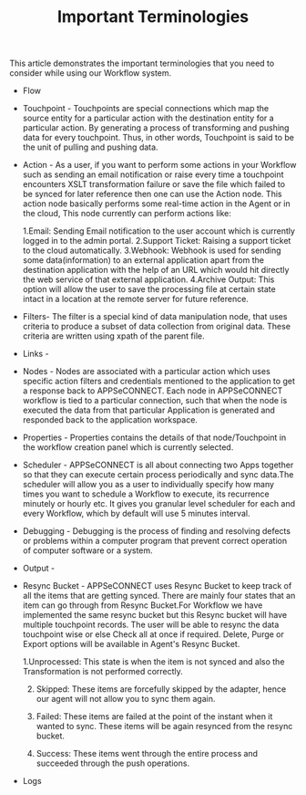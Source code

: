 ﻿---
title: "Important Terminologies"
toc: true
tag: developers
category: "Workflow"
menus: 
    workflow:
        title: "Terminology" 
        icon: fa fa-file-word-o
        identifier: workflowterminology
---

This article demonstrates the important terminologies that you need to consider while using our Workflow system.

- Flow 
- Touchpoint - Touchpoints are special connections which map the source entity for a particular action with the destination entity for a particular action. By generating a process of transforming and pushing data for every touchpoint. Thus, in other words, Touchpoint is said to be the unit of pulling and pushing data.

- Action - As a user, if you want to perform some actions in your Workflow such as sending an email notification or raise every time a touchpoint encounters XSLT transformation failure or save the file which failed to be synced for later reference then one can use the Action node. This action node basically performs some real-time action in the Agent or in the cloud, This node currently can perform actions like:

   1.Email: Sending Email notification to the user account which is currently logged in to the admin portal.
   2.Support Ticket: Raising a support ticket to the cloud automatically.
   3.Webhook: Webhook is used for sending some data(information) to an external application apart from the destination application with the help of an URL which would hit directly the web service of that external application.
   4.Archive Output: This option will allow the user to save the processing file at certain state intact in a location at the remote server for future reference.

- Filters- The filter is a special kind of data manipulation node, that uses criteria to produce a subset of data 
  collection from original data. These criteria are written using xpath of the parent file.
- Links - 
- Nodes - Nodes are associated with a particular action which uses specific action filters and credentials  mentioned to the application to get a response back to APPSeCONNECT. Each node in APPSeCONNECT workflow is tied to a particular connection, such that when the node is executed the data from that particular Application is generated 
and responded back to the application workspace. 
- Properties - Properties contains the details of that node/Touchpoint in the workflow creation panel which is
  currently selected.     
- Scheduler - APPSeCONNECT is all about connecting two Apps together so that they can execute certain process 
 periodically and sync data.The scheduler will allow you as a user to individually specify how many times you want to schedule a Workflow to execute, its recurrence minutely or hourly etc. It gives you granular level scheduler for each and every Workflow, which by default will use 5 minutes interval.
- Debugging - Debugging is the process of finding and resolving defects or problems within a computer program that 
  prevent correct operation of computer software or a system.   
- Output - 
- Resync Bucket - APPSeCONNECT uses Resync Bucket to keep track of all the items that are getting synced. There are  mainly four states that an item can go through from Resync Bucket.For Workflow we have implemented the same resync  bucket but this Resync bucket will have multiple touchpoint records. The user will be able to resync the data
 touchpoint wise or else Check all at once if required. Delete, Purge or Export options will be available in Agent's  Resync Bucket.
   
   1.Unprocessed: This state is when the item is not synced and also the Transformation is not performed correctly. 

   2. Skipped: These items are forcefully skipped by the adapter, hence our agent will not allow you to sync them again.

   3. Failed: These items are failed at the point of the instant when it wanted to sync. These items will be again resynced from the resync bucket. 

   4. Success: These items went through the entire process and succeeded through the push operations. 


- Logs
